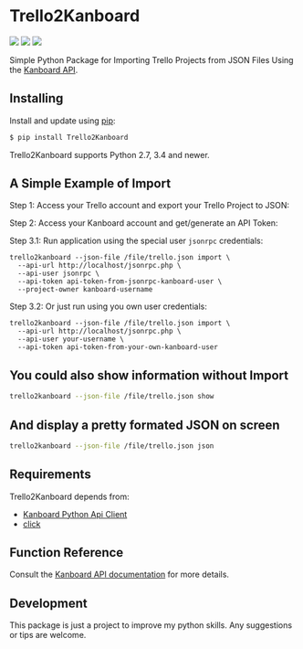 Trello2Kanboard
============

[![](https://img.shields.io/badge/python-3.4+-blue.svg)](https://www.python.org/download/releases/3.4.0/) [![](https://img.shields.io/badge/python-2.7+-blue.svg)](https://www.python.org/download/releases/2.7.2/) [![](https://img.shields.io/github/license/ResidentMario/missingno.svg)](https://github.com/wiltonsr/Flask-Toastr/blob/master/README.md)

Simple Python Package for Importing Trello Projects from JSON Files Using the [Kanboard API](https://docs.kanboard.org/en/latest/api/introduction.html).

Installing
----------

Install and update using [pip](https://pip.pypa.io/en/stable/quickstart/):

```bash
$ pip install Trello2Kanboard
```

Trello2Kanboard supports Python 2.7, 3.4 and newer.

A Simple Example of Import
----------------

Step 1: Access your Trello account and export your Trello Project to JSON:

Step 2: Access your Kanboard account and get/generate an API Token:

Step 3.1: Run application using the special user `jsonrpc` credentials:

    trello2kanboard --json-file /file/trello.json import \
      --api-url http://localhost/jsonrpc.php \
      --api-user jsonrpc \
      --api-token api-token-from-jsonrpc-kanboard-user \
      --project-owner kanboard-username

Step 3.2: Or just run using you own user credentials:

    trello2kanboard --json-file /file/trello.json import \
      --api-url http://localhost/jsonrpc.php \
      --api-user your-username \
      --api-token api-token-from-your-own-kanboard-user

You could also show information without Import
----------------
```bash
trello2kanboard --json-file /file/trello.json show
```

And display a pretty formated JSON on screen
----------------
```bash
trello2kanboard --json-file /file/trello.json json
```
Requirements
------------------
Trello2Kanboard depends from:

- [Kanboard Python Api Client](https://github.com/kanboard/python-api-client)
- [click](https://github.com/pallets/click)


Function Reference
------------------

Consult the [Kanboard API documentation](https://docs.kanboard.org/en/latest/api/introduction.html) for more details.

Development
-----------

This package is just a project to improve my python skills. Any suggestions or tips are welcome.
